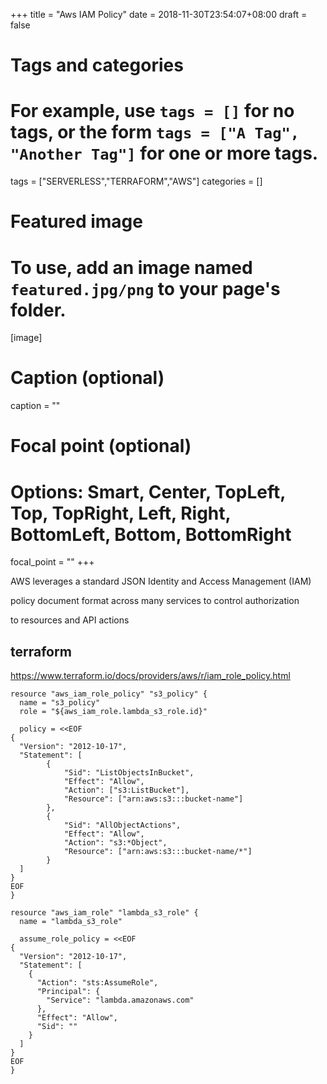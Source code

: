 +++
title = "Aws IAM Policy"
date = 2018-11-30T23:54:07+08:00
draft = false

# Tags and categories
# For example, use `tags = []` for no tags, or the form `tags = ["A Tag", "Another Tag"]` for one or more tags.
tags = ["SERVERLESS","TERRAFORM","AWS"]
categories = []

# Featured image
# To use, add an image named `featured.jpg/png` to your page's folder. 
[image]
  # Caption (optional)
  caption = ""

  # Focal point (optional)
  # Options: Smart, Center, TopLeft, Top, TopRight, Left, Right, BottomLeft, Bottom, BottomRight
  focal_point = ""
+++


AWS leverages a standard JSON Identity and Access Management (IAM) 

policy document format across many services to control authorization 

to resources and API actions


## terraform

https://www.terraform.io/docs/providers/aws/r/iam_role_policy.html

```
resource "aws_iam_role_policy" "s3_policy" {
  name = "s3_policy"
  role = "${aws_iam_role.lambda_s3_role.id}"

  policy = <<EOF
{
  "Version": "2012-10-17",
  "Statement": [
        {
            "Sid": "ListObjectsInBucket",
            "Effect": "Allow",
            "Action": ["s3:ListBucket"],
            "Resource": ["arn:aws:s3:::bucket-name"]
        },
        {
            "Sid": "AllObjectActions",
            "Effect": "Allow",
            "Action": "s3:*Object",
            "Resource": ["arn:aws:s3:::bucket-name/*"]
        }
  ]
}
EOF
}

resource "aws_iam_role" "lambda_s3_role" {
  name = "lambda_s3_role"

  assume_role_policy = <<EOF
{
  "Version": "2012-10-17",
  "Statement": [
    {
      "Action": "sts:AssumeRole",
      "Principal": {
        "Service": "lambda.amazonaws.com"
      },
      "Effect": "Allow",
      "Sid": ""
    }
  ]
}
EOF
}
```